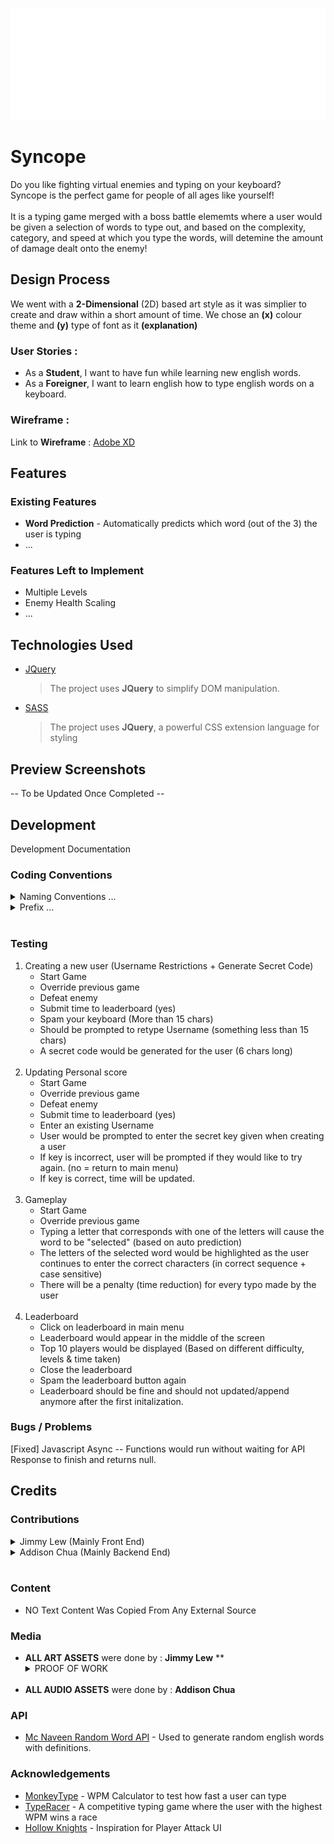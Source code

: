 <p align = "center">
  <img src = "Assets\images\pngs\Title.png" size = 200>
</p>

# Syncope

Do you like fighting virtual enemies and typing on your keyboard? <br>
Syncope is the perfect game for people of all ages like yourself! <br> <br>
It is a typing game merged with a boss battle elememts where a user would be given a selection of words to type out, and based on the complexity, category, and speed at which you type the words, will detemine the amount of damage dealt onto the enemy!


## Design Process

We went with a **2-Dimensional** (2D) based art style as it was simplier to create and draw within a short amount of time.
We chose an **(x)** colour theme and **(y)** type of font as it **(explanation)**


### User Stories :

- As a **Student**, I want to have fun while learning new english words.
- As a **Foreigner**, I want to learn english how to type english words on a keyboard.

### Wireframe :
Link to **Wireframe** : [Adobe XD](https://www.google.com)

## Features

### Existing Features

- **Word Prediction** - Automatically predicts which word (out of the 3) the user is typing
- ...


### Features Left to Implement

- Multiple Levels
- Enemy Health Scaling
- ...

## Technologies Used

- [JQuery](https://jquery.com)
  > The project uses **JQuery** to simplify DOM manipulation.

- [SASS](https://sass-lang.com/)
  > The project uses **JQuery**, a powerful CSS extension language for styling

## Preview Screenshots

-- To be Updated Once Completed --

## Development

Development Documentation

### Coding Conventions

<details>
<summary>Naming Conventions ...</summary>
    
| Type                                                         | Apply                                                        |
| ------------------------------------------------------------ | ------------------------------------------------------------ |
| camelCase                                                    | Variable name                                                |
| Formal<br />(like camelCase but first capital must be upper case, etc., MyName) | Class name<br />Class Properties<br />Function Name<br />Asset File Name<br />Folder Name |

---
</details>

<details>
<summary>Prefix ...</summary>
For Boolean type variable put 'is', 'has' related word in front of the variable name, etc., IsComplete, IsRequire, hasOrder, hasTicket.
</details> <br>

### Testing
1. Creating a new user (Username Restrictions + Generate Secret Code)
   - Start Game
   - Override previous game
   - Defeat enemy
   - Submit time to leaderboard (yes)
   - Spam your keyboard (More than 15 chars)
   - Should be prompted to retype Username (something less than 15 chars)
   - A secret code would be generated for the user (6 chars long) 
<br><br>
2. Updating Personal score
   - Start Game
   - Override previous game
   - Defeat enemy
   - Submit time to leaderboard (yes)
   - Enter an existing Username
   - User would be prompted to enter the secret key given when creating a user
   - If key is incorrect, user will be prompted if they would like to try again. (no = return to main menu)
   - If key is correct, time will be updated. 
<br><br>
3. Gameplay
   - Start Game
   - Override previous game
   - Typing a letter that corresponds with one of the letters will cause the word to be "selected" (based on auto prediction)
   - The letters of the selected word would be highlighted as the user continues to enter the correct characters (in correct sequence + case sensitive)
   - There will be a penalty (time reduction) for every typo made by the user
<br><br>
4. Leaderboard
   - Click on leaderboard in main menu
   - Leaderboard would appear in the middle of the screen
   - Top 10 players would be displayed (Based on different difficulty, levels & time taken)
   - Close the leaderboard
   - Spam the leaderboard button again
   - Leaderboard should be fine and should not updated/append anymore after the first initalization.

### Bugs / Problems
[Fixed] Javascript Async -- Functions would run without waiting for API Response to finish and returns null.


## Credits

### Contributions
<details>
<summary>Jimmy Lew (Mainly Front End)</summary>
- > index.html <br>
- > menu.html <br>
- > game.html <br>
- > CSS Files <br>
- > SASS Files <br>
- > disableZoom.js
- > * JS Code Cleaner (Helps to Simplify & Clean Up JS Functions) [Mostly after Addison Implements Functions] <br>
- > SWAL.js <br>
- > menu.js (Everything except sound part) <br>
- > LocalStorage.js <br>
- > Helped with ComboChaining (attack.js) <br>
- > Helped with .json + enemy,js & player.js constructors <br>
- > Artist & Art Designer <br>
---
</details>

<details>
<summary>Addison Chua (Mainly Backend End)</summary>
- > api.js <br>
- > attack.js <br>
- > DOMInteraction.js <br>
- > main.js <br>
- > leaderboard.js + HTML <br>
- > menu.js (Only audio part) <br>
- > enemy.js <br>
- > player.js <br>
- > bosses.json <br>
- > levels.json <br>
- > Helped with DefineWordTime (localStorage.js) <br>
- > Wireframe Designs (Both High Fidelity & Low Fidelity) <br>
- > README.md <br>
- > Assist Jimmy In Front End <br>
- > Music / Audio Producer <br>
---
</details> <br>

### Content
* NO Text Content Was Copied From Any External Source

### Media
* **ALL ART ASSETS** were done by : **Jimmy Lew**
** <details><summary>PROOF OF WORK</summary></details> <br>
* **ALL AUDIO ASSETS** were done by : **Addison Chua**

### API

- [Mc Naveen Random Word API](https://github.com/mcnaveen/Random-Words-API) - Used to generate random english words with definitions.

### Acknowledgements

- [MonkeyType](https://monkeytype.com/) - WPM Calculator to test how fast a user can type
- [TypeRacer](https://play.typeracer.com/) - A competitive typing game where the user with the highest WPM wins a race
- [Hollow Knights](https://static.wikia.nocookie.net/essentialsdocs/images/7/70/Battle.png/revision/latest?cb=20190219202514) - Inspiration for Player Attack UI
